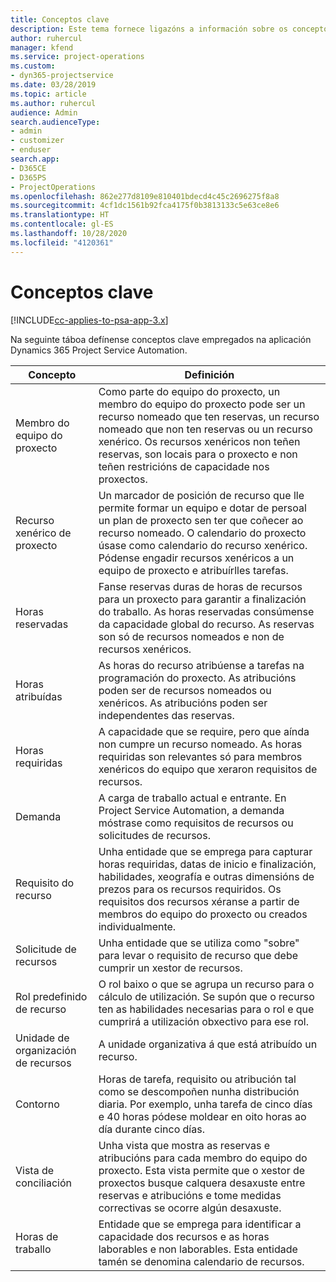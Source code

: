 ```yaml
---
title: Conceptos clave
description: Este tema fornece ligazóns a información sobre os conceptos clave para a xestión de recursos en Project Service Automation.
author: ruhercul
manager: kfend
ms.service: project-operations
ms.custom:
- dyn365-projectservice
ms.date: 03/28/2019
ms.topic: article
ms.author: ruhercul
audience: Admin
search.audienceType:
- admin
- customizer
- enduser
search.app:
- D365CE
- D365PS
- ProjectOperations
ms.openlocfilehash: 862e277d8109e810401bdecd4c45c2696275f8a8
ms.sourcegitcommit: 4cf1dc1561b92fca4175f0b3813133c5e63ce8e6
ms.translationtype: HT
ms.contentlocale: gl-ES
ms.lasthandoff: 10/28/2020
ms.locfileid: "4120361"
---
```

# <a name="key-concepts"></a>Conceptos clave

[!INCLUDE[cc-applies-to-psa-app-3.x](../includes/cc-applies-to-psa-app-3x.md)]

Na seguinte táboa defínense conceptos clave empregados na aplicación Dynamics 365 Project Service Automation.

| Concepto                    | Definición |
|----------------------------|------------|
| Membro do equipo do proxecto        | Como parte do equipo do proxecto, un membro do equipo do proxecto pode ser un recurso nomeado que ten reservas, un recurso nomeado que non ten reservas ou un recurso xenérico. Os recursos xenéricos non teñen reservas, son locais para o proxecto e non teñen restricións de capacidade nos proxectos. |
| Recurso xenérico de proxecto   | Un marcador de posición de recurso que lle permite formar un equipo e dotar de persoal un plan de proxecto sen ter que coñecer ao recurso nomeado. O calendario do proxecto úsase como calendario do recurso xenérico. Pódense engadir recursos xenéricos a un equipo de proxecto e atribuírlles tarefas. |
| Horas reservadas               | Fanse reservas duras de horas de recursos para un proxecto para garantir a finalización do traballo. As horas reservadas consúmense da capacidade global do recurso. As reservas son só de recursos nomeados e non de recursos xenéricos. |
| Horas atribuídas             | As horas do recurso atribúense a tarefas na programación do proxecto. As atribucións poden ser de recursos nomeados ou xenéricos. As atribucións poden ser independentes das reservas. |
| Horas requiridas             | A capacidade que se require, pero que aínda non cumpre un recurso nomeado. As horas requiridas son relevantes só para membros xenéricos do equipo que xeraron requisitos de recursos. |
| Demanda                     | A carga de traballo actual e entrante. En Project Service Automation, a demanda móstrase como requisitos de recursos ou solicitudes de recursos. |
| Requisito do recurso       | Unha entidade que se emprega para capturar horas requiridas, datas de inicio e finalización, habilidades, xeografía e outras dimensións de prezos para os recursos requiridos. Os requisitos dos recursos xéranse a partir de membros do equipo do proxecto ou creados individualmente. |
| Solicitude de recursos           | Unha entidade que se utiliza como "sobre" para levar o requisito de recurso que debe cumprir un xestor de recursos. |
| Rol predefinido de recurso      | O rol baixo o que se agrupa un recurso para o cálculo de utilización. Se supón que o recurso ten as habilidades necesarias para o rol e que cumprirá a utilización obxectivo para ese rol. |
| Unidade de organización de recursos | A unidade organizativa á que está atribuído un recurso. |
| Contorno                    | Horas de tarefa, requisito ou atribución tal como se descompoñen nunha distribución diaria. Por exemplo, unha tarefa de cinco días e 40 horas pódese moldear en oito horas ao día durante cinco días. |
| Vista de conciliación        | Unha vista que mostra as reservas e atribucións para cada membro do equipo do proxecto. Esta vista permite que o xestor de proxectos busque calquera desaxuste entre reservas e atribucións e tome medidas correctivas se ocorre algún desaxuste. |
| Horas de traballo                 | Entidade que se emprega para identificar a capacidade dos recursos e as horas laborables e non laborables. Esta entidade tamén se denomina calendario de recursos. |
